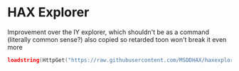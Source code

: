 # HAX Explorer
Improvement over the IY explorer, which shouldn't be as a command (literally common sense?) also copied so retarded toon won't break it even more

```lua
loadstring(HttpGet("https://raw.githubusercontent.com/MSDDHAX/haxexplorer/main/dex.lua"))
```

